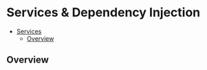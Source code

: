 # Services & Dependency Injection

<!-- TOC -->
* [Services](#services)
  * [Overview](#overview)
<!-- TOC -->

## Overview


<!-- References -->
